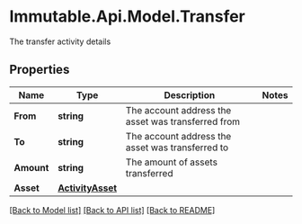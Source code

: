 # Immutable.Api.Model.Transfer
The transfer activity details

## Properties

Name | Type | Description | Notes
------------ | ------------- | ------------- | -------------
**From** | **string** | The account address the asset was transferred from | 
**To** | **string** | The account address the asset was transferred to | 
**Amount** | **string** | The amount of assets transferred | 
**Asset** | [**ActivityAsset**](ActivityAsset.md) |  | 

[[Back to Model list]](../README.md#documentation-for-models) [[Back to API list]](../README.md#documentation-for-api-endpoints) [[Back to README]](../README.md)

